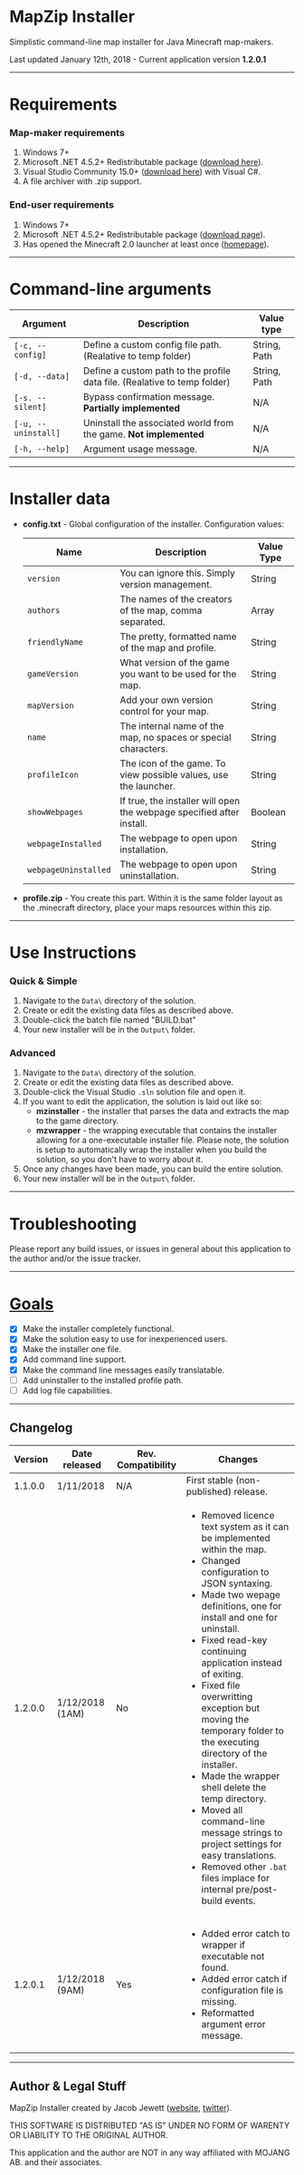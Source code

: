 # MapZip Installer

Simplistic command-line map installer for Java Minecraft map-makers.

Last updated January 12th, 2018 - Current application version **1.2.0.1**

---

# Requirements

### Map-maker requirements

1. Windows 7+
2. Microsoft .NET 4.5.2+ Redistributable package ([download here][1]).
3. Visual Studio Community 15.0+ ([download here][2]) with Visual C#.
4. A file archiver with .zip support. 

### End-user requirements

1. Windows 7+
2. Microsoft .NET 4.5.2+ Redistributable package ([download page][1]).
3. Has opened the Minecraft 2.0 launcher at least once ([homepage][3]).

---

# Command-line arguments
 
 Argument            | Description                                                                 | Value type 
 ------------------- | --------------------------------------------------------------------------- | ----------
 `[-c, --config]`    | Define a custom config file path. (Realative to temp folder)                | String, Path
 `[-d, --data]`      | Define a custom path to the profile data file. (Realative to temp folder)   | String, Path
 `[-s. --silent]`    | Bypass confirmation message. **Partially implemented**                      | N/A
 `[-u, --uninstall]` | Uninstall the associated world from the game. **Not implemented**           | N/A
 `[-h, --help]`      | Argument usage message.                                                     | N/A

---

# Installer data
* **config.txt** - Global configuration of the installer. Configuration values:

     Name                      | Description                                                           | Value Type
     ------------------------- | --------------------------------------------------------------------- | -----------
     `version`                 | You can ignore this. Simply version management.                       | String
     `authors`                 | The names of the creators of the map, comma separated.                | Array
     `friendlyName`            | The pretty, formatted name of the map and profile.                    | String
     `gameVersion`             | What version of the game you want to be used for the map.             | String
     `mapVersion`              | Add your own version control for your map.                            | String
     `name`                    | The internal name of the map, no spaces or special characters.        | String
     `profileIcon`             | The icon of the game. To view possible values, use the launcher.      | String
     `showWebpages`            | If true, the installer will open the webpage specified after install. | Boolean
     `webpageInstalled`        | The webpage to open upon installation.                                | String
	 `webpageUninstalled`      | The webpage to open upon uninstallation.                              | String

 * **profile.zip** - You create this part. Within it is the same folder layout as the .minecraft directory, place your maps resources within this zip.

---

# Use Instructions

### Quick & Simple
1. Navigate to the `Data\` directory of the solution.
2. Create or edit the existing data files as described above.
3. Double-click the batch file named "BUILD.bat"
4. Your new installer will be in the `Output\` folder.

### Advanced

1. Navigate to the `Data\` directory of the solution.
2. Create or edit the existing data files as described above.
3. Double-click the Visual Studio `.sln` solution file and open it.
4. If you want to edit the application, the solution is laid out like so:
   * **mzinstaller** - the installer that parses the data and extracts the map to the game directory.
   * **mzwrapper** - the wrapping executable that contains the installer allowing for a one-executable installer file. Please note, the solution is setup to automatically wrap the installer when you build the solution, so you don't have to worry about it.
5. Once any changes have been made, you can build the entire solution.
6. Your new installer will be in the `Output\` folder.

---

# Troubleshooting

Please report any build issues, or issues in general about this application to the author and/or the issue tracker.

---

# [Goals](https://github.com/InstanceGaming/Mapzip/projects/1)

- [x] Make the installer completely functional.
- [x] Make the solution easy to use for inexperienced users.
- [x] Make the installer one file.
- [x] Add command line support.
- [x] Make the command line messages easily translatable.
- [ ] Add uninstaller to the installed profile path.
- [ ] Add log file capabilities.

---

## Changelog

 Version   | Date released   | Rev. Compatibility  | Changes                                                               
 --------- | --------------- | ------------------- | ----------------------------------------------------------------------------------
 1.1.0.0   | 1/11/2018       | N/A                 | First stable (non-published) release.                     																																																																																																																																																				
 1.2.0.0   | 1/12/2018 (1AM) | No                  | <ul><li>Removed licence text system as it can be implemented within the map.</li><li>Changed configuration to JSON syntaxing.</li><li>Made two wepage definitions, one for install and one for uninstall.</li><li>Fixed read-key continuing application instead of exiting.</li><li>Fixed file overwritting exception but moving the temporary folder to the executing directory of the installer.</li><li>Made the wrapper shell delete the temp directory.</li><li>Moved all command-line message strings to project settings for easy translations.</li><li>Removed other `.bat` files implace for internal pre/post-build events.</li></ul>                         
 1.2.0.1   | 1/12/2018 (9AM) | Yes                 | <ul><li>Added error catch to wrapper if executable not found.</li><li>Added error catch if configuration file is missing.</li><li>Reformatted argument error message.</li></ul> 																																																																																																																						
 
 ---

## Author & Legal Stuff

MapZip Installer created by Jacob Jewett ([website][4], [twitter][5]).

THIS SOFTWARE IS DISTRIBUTED "AS IS" UNDER NO FORM OF WARENTY OR LIABILITY TO THE ORIGINAL AUTHOR.

This application and the author are NOT in any way affiliated with MOJANG AB. and their associates.

[1]: https://www.microsoft.com/en-us/download/details.aspx?id=42642
[2]: https://visualstudio.com
[3]: https://minecraft.net
[4]: http://instancegaming.net
[5]: http://twitter.com/Blackhawk341
